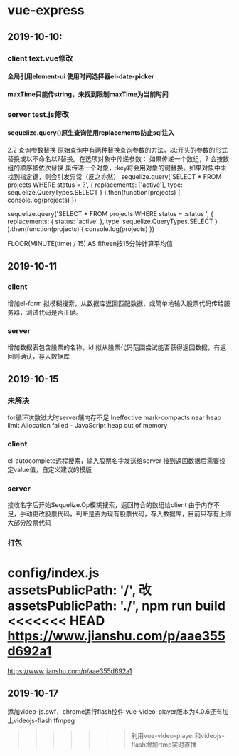 # vue-express
## 2019-10-10:

### client text.vue修改
#### 全局引用element-ui 使用时间选择器el-date-picker
#### maxTime只能传string，未找到限制maxTime为当前时间

### server test.js修改
#### sequelize.query()原生查询使用replacements防止sql注入
2.2 查询参数替换
原始查询中有两种替换查询参数的方法，以:开头的参数的形式替换或以不命名以?替换。在选项对象中传递参数：
如果传递一个数组，? 会按数组的顺序被依次替换
巢传递一个对象，:key将会用对象的键替换。如果对象中未找到指定键，则会引发异常（反之亦然）
sequelize.query('SELECT * FROM projects WHERE status = ?',
  { replacements: ['active'], type: sequelize.QueryTypes.SELECT }
).then(function(projects) {
  console.log(projects)
})

sequelize.query('SELECT * FROM projects WHERE status = :status ',
  { replacements: { status: 'active' }, type: sequelize.QueryTypes.SELECT }
).then(function(projects) {
  console.log(projects)
})

FLOOR(MINUTE(time) / 15) AS fifteen按15分钟计算平均值

## 2019-10-11
### client
增加el-form
拟模糊搜索，从数据库返回匹配数据，或简单地输入股票代码传给服务器，测试代码是否正确。

### server
增加数据表包含股票的名称，id
拟从股票代码范围尝试能否获得返回数据，有返回则确认，存入数据库

## 2019-10-15
### 未解决
for循环次数过大时server端内存不足
Ineffective mark-compacts near heap limit Allocation failed - JavaScript heap out of memory
### client
el-autocomplete远程搜索，输入股票名字发送给server
接到返回数据后需要设定value值，自定义建议的模版

### server
接收名字后开始Sequelize.Op模糊搜索，返回符合的数组给client
由于内存不足，手动更改股票代码，判断是否为现有股票代码，存入数据库，目前只存有上海大部分股票代码

### 打包
config/index.js     
assetsPublicPath: '/', 改  assetsPublicPath: './',
npm run build
<<<<<<< HEAD
https://www.jianshu.com/p/aae355d692a1
=======
https://www.jianshu.com/p/aae355d692a1

## 2019-10-17
添加video-js.swf，chrome运行flash控件
vue-video-player版本为4.0.6还有加上videojs-flash
ffmpeg
>>>>>>> 利用vue-video-player和videojs-flash增加rtmp实时直播
